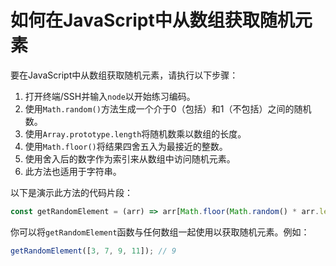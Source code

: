 # 如何在JavaScript中从数组获取随机元素

要在JavaScript中从数组获取随机元素，请执行以下步骤：

1. 打开终端/SSH并输入`node`以开始练习编码。
2. 使用`Math.random()`方法生成一个介于0（包括）和1（不包括）之间的随机数。
3. 使用`Array.prototype.length`将随机数乘以数组的长度。
4. 使用`Math.floor()`将结果四舍五入为最接近的整数。
5. 使用舍入后的数字作为索引来从数组中访问随机元素。
6. 此方法也适用于字符串。

以下是演示此方法的代码片段：

```js
const getRandomElement = (arr) => arr[Math.floor(Math.random() * arr.length)];
```

你可以将`getRandomElement`函数与任何数组一起使用以获取随机元素。例如：

```js
getRandomElement([3, 7, 9, 11]); // 9
```
